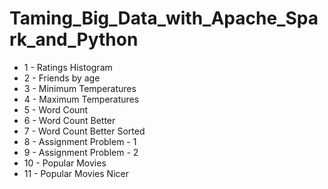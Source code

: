 # Taming_Big_Data_with_Apache_Spark_and_Python

* 1 - Ratings Histogram
* 2 - Friends by age
* 3 - Minimum Temperatures
* 4 - Maximum Temperatures
* 5 - Word Count
* 6 - Word Count Better
* 7 - Word Count Better Sorted
* 8 - Assignment Problem - 1
* 9 - Assignment Problem - 2
* 10 - Popular Movies
* 11 - Popular Movies Nicer
